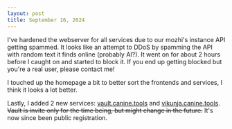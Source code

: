 ```yaml
---
layout: post
title: September 16, 2024
---
```

I've hardened the webserver for all services due to our mozhi's instance API getting spammed. It looks like an attempt to DDoS by spamming the API with random text it finds online (probably AI?). It went on for about 2 hours before I caught on and started to block it. If you end up getting blocked but you're a real user, please contact me!

I touched up the homepage a bit to better sort the frontends and services, I think it looks a lot better.

Lastly, I added 2 new services: [vault.canine.tools](https://vault.canine.tools/) and [vikunja.canine.tools](https://vikunja.canine.tools/). ~~Vault is invite only for the time being, but might change in the future.~~ It's now since been public registration.